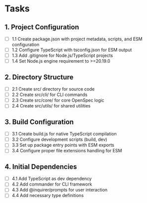 # Tasks

## 1. Project Configuration
- [ ] 1.1 Create package.json with project metadata, scripts, and ESM configuration
- [ ] 1.2 Configure TypeScript with tsconfig.json for ESM output
- [ ] 1.3 Add .gitignore for Node.js/TypeScript projects
- [ ] 1.4 Set Node.js engine requirement to >=20.19.0

## 2. Directory Structure
- [ ] 2.1 Create src/ directory for source code
- [ ] 2.2 Create src/cli/ for CLI commands
- [ ] 2.3 Create src/core/ for core OpenSpec logic
- [ ] 2.4 Create src/utils/ for shared utilities

## 3. Build Configuration
- [ ] 3.1 Create build.js for native TypeScript compilation
- [ ] 3.2 Configure development scripts (build, dev)
- [ ] 3.3 Set up package entry points with ESM exports
- [ ] 3.4 Configure proper file extensions handling for ESM

## 4. Initial Dependencies
- [ ] 4.1 Add TypeScript as dev dependency
- [ ] 4.2 Add commander for CLI framework
- [ ] 4.3 Add @inquirer/prompts for user interaction
- [ ] 4.4 Add necessary type definitions